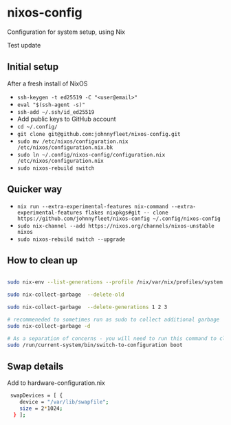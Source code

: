 # nixos-config
Configuration for system setup, using Nix

Test update

## Initial setup
After a fresh install of NixOS

- `ssh-keygen -t ed25519 -C "<user@email>"`
- `eval "$(ssh-agent -s)"`
- `ssh-add ~/.ssh/id_ed25519`
- Add public keys to GitHub account
- `cd ~/.config/`
- `git clone git@github.com:johnnyfleet/nixos-config.git`
- `sudo mv /etc/nixos/configuration.nix /etc/nixos/configuration.nix.bk`
- `sudo ln ~/.config/nixos-config/configuration.nix /etc/nixos/configuration.nix`
- `sudo nixos-rebuild switch`


## Quicker way

- `nix run --extra-experimental-features nix-command --extra-experimental-features flakes nixpkgs#git -- clone https://github.com/johnnyfleet/nixos-config ~/.config/nixos-config`
- `sudo nix-channel --add https://nixos.org/channels/nixos-unstable nixos`
- `sudo nixos-rebuild switch --upgrade`

## How to clean up

``` bash

sudo nix-env --list-generations --profile /nix/var/nix/profiles/system

sudo nix-collect-garbage  --delete-old

sudo nix-collect-garbage  --delete-generations 1 2 3

# recommeneded to sometimes run as sudo to collect additional garbage
sudo nix-collect-garbage -d

# As a separation of concerns - you will need to run this command to clean out boot
sudo /run/current-system/bin/switch-to-configuration boot
```

## Swap details
Add to hardware-configuration.nix

``` bash
 swapDevices = [ {
    device = "/var/lib/swapfile";
    size = 2*1024;
  } ];
```

